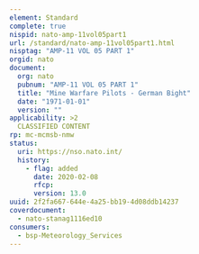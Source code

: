 ```yaml
---
element: Standard
complete: true
nispid: nato-amp-11vol05part1
url: /standard/nato-amp-11vol05part1.html
nisptag: "AMP-11 VOL 05 PART 1"
orgid: nato
document:
  org: nato
  pubnum: "AMP-11 VOL 05 PART 1"
  title: "Mine Warfare Pilots - German Bight"
  date: "1971-01-01"
  version: ""
applicability: >2
  CLASSIFIED CONTENT
rp: mc-mcmsb-nmw
status:
  uri: https://nso.nato.int/
  history: 
    - flag: added
      date: 2020-02-08
      rfcp: 
      version: 13.0
uuid: 2f2fa667-644e-4a25-bb19-4d08ddb14237
coverdocument:
  - nato-stanag1116ed10
consumers:
  - bsp-Meteorology_Services
---
```


